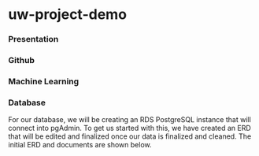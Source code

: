 # uw-project-demo

### Presentation

### Github

### Machine Learning

### Database

For our database, we will be creating an RDS PostgreSQL instance that will connect into pgAdmin. To get us started with this, we have created an ERD that will be edited and finalized once our data is finalized and cleaned. The initial ERD and documents are shown below.

 